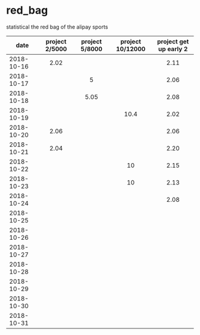 # red_bag
statistical the red bag of the alipay sports



| date              | project 2/5000 |  project 5/8000  | project 10/12000   |  project get up early 2 |
| --------          | :-----:       | :----:          | :----:            |      :----:     |
| 2018-10-16        |  2.02       |                |                   |      2.11       |
| 2018-10-17        |            |  5               |                   |      2.06       |
| 2018-10-18        |            |  5.05            |                   |      2.08       |
| 2018-10-19        |            |                 |     10.4           |      2.02       |
| 2018-10-20        |   2.06      |                 |                   |      2.06       |
| 2018-10-21        |   2.04      |                 |                   |      2.20       |
| 2018-10-22        |             |                  |      10          |      2.15       |
| 2018-10-23        |             |                  |      10          |      2.13       |
| 2018-10-24        |             |                  |                  |     2.08        |
| 2018-10-25        |             |                  |                  |                 |
| 2018-10-26        |             |                  |                    |                 |
| 2018-10-27        |             |                  |                    |                 |
| 2018-10-28        |             |                  |                    |                 |
| 2018-10-29        |             |                  |                    |                 |
| 2018-10-30        |             |                  |                    |                 |
| 2018-10-31        |             |                  |                    |                 |
